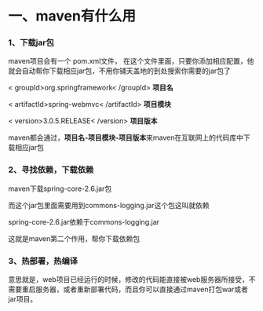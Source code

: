 # 一、maven有什么用 #
### 1、下载jar包 ###
maven项目会有一个 pom.xml文件， 在这个文件里面，只要你添加相应配置，他就会自动帮你下载相应jar包，不用你铺天盖地的到处搜索你需要的jar包了

< groupId>org.springframework< /groupId> **项目名** 

< artifactId>spring-webmvc< /artifactId> **项目模块** 

< version>3.0.5.RELEASE< /version> **项目版本** 

maven都会通过，**项目名-项目模块-项目版本**来maven在互联网上的代码库中下载相应jar包

### 2、寻找依赖，下载依赖 ###
maven下载spring-core-2.6.jar包
 
而这个jar包里面需要用到commons-logging.jar这个包这叫就依赖

spring-core-2.6.jar依赖于commons-logging.jar
 
这就是maven第二个作用，帮你下载依赖包

### 3、热部署，热编译 ###
意思就是，web项目已经运行的时候，修改的代码能直接被web服务器所接受，不需要重启服务器，或者重新部署代码，而且你可以直接通过maven打包war或者jar项目。